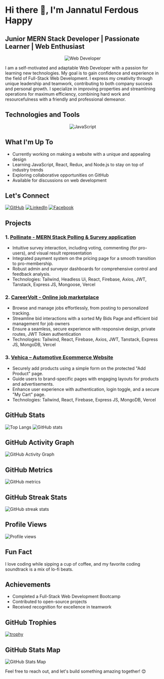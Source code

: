 # Hi there 👋, I'm Jannatul Ferdous Happy

## Junior MERN Stack Developer | Passionate Learner | Web Enthusiast

<p align="center">
  <img src="https://media-exp1.licdn.com/dms/image/C4E16AQEVc9_0xAJW0g/profile-displaybackgroundimage-shrink_350_1400/0/1638108630073?e=1652313600&v=beta&t=_hrCg7syf3IekhgtN96BLR4RlNoXloEN2f-PhgHfXEg" alt="Web Developer">
</p>

I am a self-motivated and adaptable Web Developer with a passion for learning new technologies. My goal is to gain confidence and experience in the field of Full-Stack Web Development. I express my creativity through unique leadership and teamwork, contributing to both company success and personal growth. I specialize in improving properties and streamlining operations for maximum efficiency, combining hard work and resourcefulness with a friendly and professional demeanor.

## Technologies and Tools

<p align="center">
  <img src="https://img.shields.io/badge/JavaScript-F7DF1E?style=for-the-badge&logo=javascript&logoColor=black" alt="JavaScript">
  <!-- Add similar lines for other technologies and tools -->
</p>

## What I'm Up To

- Currently working on making a website with a unique and appealing design
- Learning JavaScript, React, Redux, and Node.js to stay on top of industry trends
- Exploring collaborative opportunities on GitHub
- Available for discussions on web development

## Let's Connect

[![GitHub](https://img.shields.io/badge/GitHub-JannatulHappy-blue?style=for-the-badge&logo=github)](https://github.com/JannatulHappy)
[![LinkedIn](https://img.shields.io/badge/LinkedIn-JannatulFerdousHappy1-blue?style=for-the-badge&logo=linkedin)](https://www.linkedin.com/in/JannatulFerdousHappy1)
[![Facebook](https://img.shields.io/badge/Facebook-JannatulFerdousHappy1-blue?style=for-the-badge&logo=facebook)](https://www.facebook.com/JannatulFerdousHappy1)

## Projects

### 1. [Pollinate - MERN Stack Polling & Survey application](https://pollinate-01.web.app)

- Intuitive survey interaction, including voting, commenting (for pro-users), and visual result representation
- Integrated payment system on the pricing page for a smooth transition to pro-membership.
- Robust admin and surveyor dashboards for comprehensive control and feedback analysis.
- Technologies: Tailwind, Headless Ui, React, Firebase, Axios, JWT, Tanstack, Express JS, Mongoose, Vercel

### 2. [CareerVolt - Online job marketplace](https://careervolt-01.web.app)

- Browse and manage jobs effortlessly, from posting to personalized tracking.
- Streamline bid interactions with a sorted My Bids Page and efficient bid management for job owners
- Ensure a seamless, secure experience with responsive design, private routes, JWT Token authentication
- Technologies: Tailwind, React, Firebase, Axios, JWT, Tanstack, Express JS, MongoDB, Vercel

### 3. [Vehica – Automotive Ecommerce Website](https://vehica-5c943.web.app/)

- Securely add products using a simple form on the protected "Add Product" page.
- Guide users to brand-specific pages with engaging layouts for products and advertisements.
- Enhance user experience with authentication, login toggle, and a secure "My Cart" page.
- Technologies: Tailwind, React, Firebase, Express JS, MongoDB, Vercel

## GitHub Stats

![Top Langs](https://github-readme-stats.vercel.app/api/top-langs/?username=JannatulHappy&layout=compact)
![GitHub stats](https://github-readme-stats.vercel.app/api?username=JannatulHappy&show_icons=true&count_private=true)

## GitHub Activity Graph

![GitHub Activity Graph](https://activity-graph.herokuapp.com/graph?username=JannatulHappy)

## GitHub Metrics

![GitHub metrics](https://metrics.lecoq.io/JannatulHappy)

## GitHub Streak Stats

![GitHub streak stats](https://github-readme-streak-stats.herokuapp.com/?user=JannatulHappy)

## Profile Views

![Profile views](https://gpvc.arturio.dev/JannatulHappy)

## Fun Fact

I love coding while sipping a cup of coffee, and my favorite coding soundtrack is a mix of lo-fi beats.

## Achievements

- Completed a Full-Stack Web Development Bootcamp
- Contributed to open-source projects
- Received recognition for excellence in teamwork

## GitHub Trophies

[![trophy](https://github-profile-trophy.vercel.app/?username=JannatulHappy)](https://github.com/ryo-ma/github-profile-trophy)

## GitHub Stats Map

![GitHub Stats Map](https://github.com/ashutosh00710/github-readme-stats/blob/master/maps/map1.png)

Feel free to reach out, and let's build something amazing together! 😊

